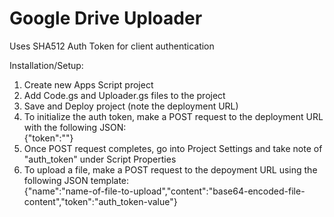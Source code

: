 # Google Drive Uploader  
  
Uses SHA512 Auth Token for client authentication  
  
Installation/Setup:  
  
1) Create new Apps Script project  
2) Add Code.gs and Uploader.gs files to the project  
3) Save and Deploy project (note the deployment URL)  
4) To initialize the auth token, make a POST request to the deployment URL with the following JSON:  
  {"token":""}  
5) Once POST request completes, go into Project Settings and take note of  "auth_token" under Script Properties  
6) To upload a file, make a POST request to the depoyment URL using the following JSON template:  
  {"name":"name-of-file-to-upload","content":"base64-encoded-file-content","token":"auth_token-value"}
